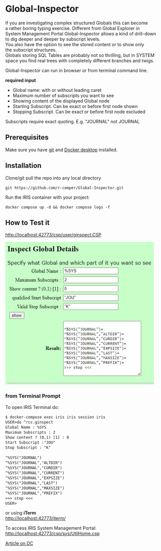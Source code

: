 # Global-Inspector
If you are investigating complex structured Globals this can become  
a rather boring typing exercise. Different from Global Explorer in   
System Management Portal Global-Inspector allows a kind of drill-down   
to dig deeper and deeper by subscript levels.  
You also have the option to see the stored content or to show only   
the subscript structures.    
Globals storing SQL Tables are probably not so thrilling, but in SYSTEM   
space you find real trees with completely different branches and twigs.  

Global-Inspector can run in browser or from terminal command line.

**required input**   
- Global name: with or without leading caret   
- Maximum number of subscripts you want to see  
- Showing content of the displayed Global node   
- Starting Subscript. Can be exact or before first node shown     
- Stopping Subscript. Can be exact or before first node excluded  
      
Subscripts require exact quoting. E.g. "JOURNAL" not JOURNAL    
 
## Prerequisites
Make sure you have [git](https://git-scm.com/book/en/v2/Getting-Started-Installing-Git) and [Docker desktop](https://www.docker.com/products/docker-desktop) installed.

## Installation 
Clone/git pull the repo into any local directory
```
git https://github.com/r-cemper/Global-Inspector.git
```
Run the IRIS container with your project: 
```
docker compose up -d && docker compose logs -f
```  
## How to Test it   
[http://localhost:42773/csp/user/ginspect.CSP](http://localhost:42773/csp/user/ginspect.CSP)

<img width="468" height="450" alt="image" src="https://github.com/r-cemper/Global-Inspector/blob/main/browser.jpg" />  

### from Terminal Prompt 
To open IRIS Terminal do:
```
$ docker-compose exec iris iris session iris
USER>do ^rcc.ginspect
Global Name : %SYS
Maximum Subscripts : 2
Show content ? (0,1) [1] : 0
Start Subscript :"JOU"
Stop Subscript : "K"

^%SYS("JOURNAL")
^%SYS("JOURNAL","ALTDIR")
^%SYS("JOURNAL","CURDIR")
^%SYS("JOURNAL","CURRENT")
^%SYS("JOURNAL","EXPSIZE")
^%SYS("JOURNAL","LAST")
^%SYS("JOURNAL","MAXSIZE")
^%SYS("JOURNAL","PREFIX")
>>> stop <<<
USER>
```
or using **iTerm**   
[http://localhost:42773/iterm/](http://localhost:42773/iterm/)

To access IRIS System Management Portal:    
[http://localhost:42773/csp/sys/UtilHome.csp](http://localhost:42773/csp/sys/UtilHome.csp)

[Article on DC](https://community.intersystems.com/post/global-inspector)     
